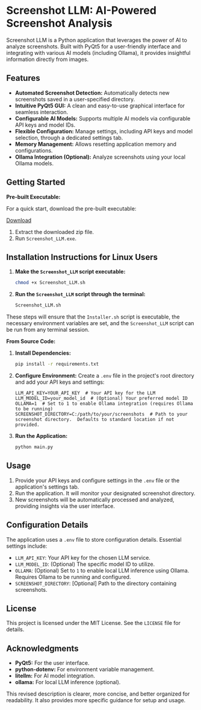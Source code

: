 # Screenshot LLM: AI-Powered Screenshot Analysis

Screenshot LLM is a Python application that leverages the power of AI to analyze screenshots.  Built with PyQt5 for a user-friendly interface and integrating with various AI models (including Ollama), it provides insightful information directly from images.

## Features

* **Automated Screenshot Detection:** Automatically detects new screenshots saved in a user-specified directory.
* **Intuitive PyQt5 GUI:**  A clean and easy-to-use graphical interface for seamless interaction.
* **Configurable AI Models:** Supports multiple AI models via configurable API keys and model IDs.
* **Flexible Configuration:**  Manage settings, including API keys and model selection, through a dedicated settings tab.
* **Memory Management:**  Allows resetting application memory and configurations.
* **Ollama Integration (Optional):**  Analyze screenshots using your local Ollama models.


## Getting Started

**Pre-built Executable:**

For a quick start, download the pre-built executable:

[Download](https://drive.google.com/file/d/1RTobs3usu4oucYrTiEIHWD84KjNASXWw/view?usp=sharing)

1. Extract the downloaded zip file.
2. Run `Screenshot_LLM.exe`.


## Installation Instructions for Linux Users

1. **Make the `Screenshot_LLM` script executable:**

    ```sh
    chmod +x Screenshot_LLM.sh
    ```

2. **Run the `Screenshot_LLM` script through the terminal:**

    ```sh
    Screenshot_LLM.sh
    ```

These steps will ensure that the `Installer.sh` script is executable, the necessary environment variables are set, and the `Screenshot_LLM` script can be run from any terminal session.

**From Source Code:**

1. **Install Dependencies:**
   ```bash
   pip install -r requirements.txt
   ```

2. **Configure Environment:** Create a `.env` file in the project's root directory and add your API keys and settings:

   ```
   LLM_API_KEY=YOUR_API_KEY  # Your API key for the LLM
   LLM_MODEL_ID=your_model_id  # (Optional) Your preferred model ID
   OLLAMA=1  # Set to 1 to enable Ollama integration (requires Ollama to be running)
   SCREENSHOT_DIRECTORY=C:/path/to/your/screenshots  # Path to your screenshot directory.  Defaults to standard location if not provided.
   ```

3. **Run the Application:**

   ```bash
   python main.py
   ```

## Usage

1.  Provide your API keys and configure settings in the `.env` file or the application's settings tab.
2.  Run the application.  It will monitor your designated screenshot directory.
3.  New screenshots will be automatically processed and analyzed, providing insights via the user interface.


## Configuration Details

The application uses a `.env` file to store configuration details.  Essential settings include:

*   `LLM_API_KEY`: Your API key for the chosen LLM service.
*   `LLM_MODEL_ID`: (Optional) The specific model ID to utilize.
*   `OLLAMA`: (Optional) Set to `1` to enable local LLM inference using Ollama.  Requires Ollama to be running and configured.
*   `SCREENSHOT_DIRECTORY`: [Optional] Path to the directory containing screenshots.


## License

This project is licensed under the MIT License.  See the `LICENSE` file for details.


## Acknowledgments

*   **PyQt5:** For the user interface.
*   **python-dotenv:** For environment variable management.
*   **litellm:** For AI model integration.
*   **ollama:** For local LLM inference (optional).


This revised description is clearer, more concise, and better organized for readability.  It also provides more specific guidance for setup and usage.

